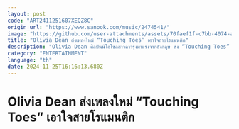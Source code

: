 ```yaml
---
layout: post
code: "ART2411251607XEQZ8C"
origin_url: "https://www.sanook.com/music/2474541/"
image: "https://github.com/user-attachments/assets/70faef1f-c7bb-4074-af62-4dde15f78fc7"
title: "Olivia Dean ส่งเพลงใหม่ “Touching Toes” เอาใจสายโรแมนติก"
description: "Olivia Dean ศิลปินนีโอโซลสาวดาวรุ่งมาแรงจากอังกฤษ ส่ง “Touching Toes” เพลงใหม่เอาใจสายโรแมนติก"
category: "ENTERTAINMENT"
language: "th"
date: 2024-11-25T16:16:13.680Z
---
```


# Olivia Dean ส่งเพลงใหม่ “Touching Toes” เอาใจสายโรแมนติก